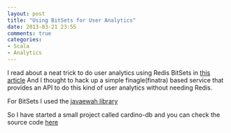 ```yaml
---
layout: post
title: "Using BitSets for User Analytics"
date: 2013-03-21 23:55
comments: true
categories: 
- Scala
- Analytics
---
```

I read about a neat trick to do user analytics using Redis BitSets in [this article](http://blog.getspool.com/2011/11/29/fast-easy-realtime-metrics-using-redis-bitmaps/)
And I thought to hack up a simple finagle(finatra) based service that provides an API to do this kind of user analytics without needing Redis.

For BitSets I used the [javaewah library](https://code.google.com/p/javaewah/)

So I have started a small project called cardino-db and you can check the source code [here](https://github.com/parth-patil/cardino-db)
